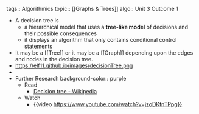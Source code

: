 tags:: Algorithmics
topic:: [[Graphs & Trees]]
algo:: Unit 3 Outcome 1

- A decision tree is
	- a hierarchical model that uses a **tree-like model** of decisions and their possible consequences
	- it displays an algorithm that only contains conditional control statements
- It may be a [[Tree]] or it may be a [[Graph]] depending upon the edges and nodes in the decision tree.
- https://elf11.github.io/images/decisionTree.png
-
- Further Research
  background-color:: purple
	- Read
		- [Decision tree - Wikipedia](https://en.wikipedia.org/wiki/Decision_tree)
	- Watch
		- {{video https://www.youtube.com/watch?v=jzoDKtnTPpg}}